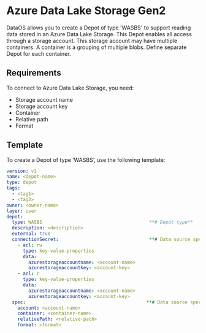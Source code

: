 # Azure Data Lake Storage Gen2


DataOS allows you to create a Depot of type 'WASBS' to support reading data stored in an Azure Data Lake Storage. This Depot enables all access through a storage account. This storage account may have multiple containers. A container is a grouping of multiple blobs. Define separate Depot for each container.

## Requirements

To connect to Azure Data Lake Storage, you need:

- Storage account name
- Storage account key
- Container
- Relative path
- Format

## Template

To create a Depot of type ‘WASBS‘, use the following template:

```yaml
version: v1
name: <depot-name>
type: depot
tags:
  - <tag1>
  - <tag2>
owner: <owner-name>
layer: user
depot:
  type: WASBS                                       **# Depot type**
  description: <description>
  external: true
  connectionSecret:                                 **# Data source specific configurations**
    - acl: rw
      type: key-value-properties
      data:
        azurestorageaccountname: <account-name>
        azurestorageaccountkey: <account-key>
    - acl: r
      type: key-value-properties
      data:
        azurestorageaccountname: <account-name>
        azurestorageaccountkey: <account-key>
  spec:                                            **# Data source specific configurations**
    account: <account-name>
    container: <container-name>
    relativePath: <relative-path>
    format: <format>
```
